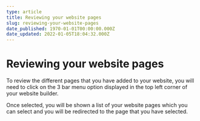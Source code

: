 ```yaml
---
type: article
title: Reviewing your website pages
slug: reviewing-your-website-pages
date_published: 1970-01-01T00:00:00.000Z
date_updated: 2022-01-05T18:04:32.000Z
---
```


# Reviewing your website pages

To review the different pages that you have added to your website, you will need to click on the 3 bar menu option displayed in the top left corner of your website builder.

Once selected, you will be shown a list of your website pages which you can select and you will be redirected to the page that you have selected.